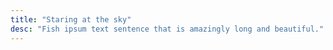 ```yaml
---
title: "Staring at the sky"
desc: "Fish ipsum text sentence that is amazingly long and beautiful."
---
```

